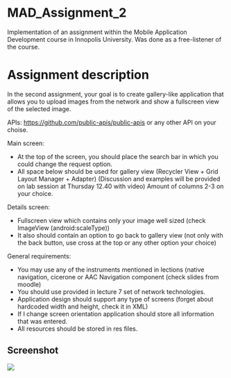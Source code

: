 # MAD_Assignment_2

Implementation of an assignment within the Mobile Application Development course in Innopolis University. Was done as a free-listener of the course.

# Assignment description

In the second assignment, your goal is to create gallery-like application that allows you to upload images from the network and show a fullscreen view of the selected image.

APIs: https://github.com/public-apis/public-apis or any other API on your choise.

Main screen:

- At the top of the screen, you should place the search bar in which you could change the request option.
- All space below should be used for gallery view (Recycler View + Grid Layout Manager + Adapter) (Discussion and examples will be provided on lab session at Thursday 12.40 with video)
Amount of columns 2-3 on your choice.

Details screen:

- Fullscreen view which contains only your image well sized (check ImageView (android:scaleType))
- It also should contain an option to go back to gallery view (not only with the back button, use cross at the top or any other option your choice)

General requirements:

- You may use any of the instruments mentioned in lections (native navigation, cicerone or AAC Navigation component (check slides from moodle)
- You should use provided in lecture 7 set of network technologies.
- Application design should support any type of screens (forget about hardcoded width and height, check it in XML) 
- If I change screen orientation application should store all information that was entered.
- All resources should be stored in res files.

## Screenshot

![](https://drive.google.com/uc?export=view&id=1jE9jU127SMso4ggtT86QIQ1c8jasxIOh)
